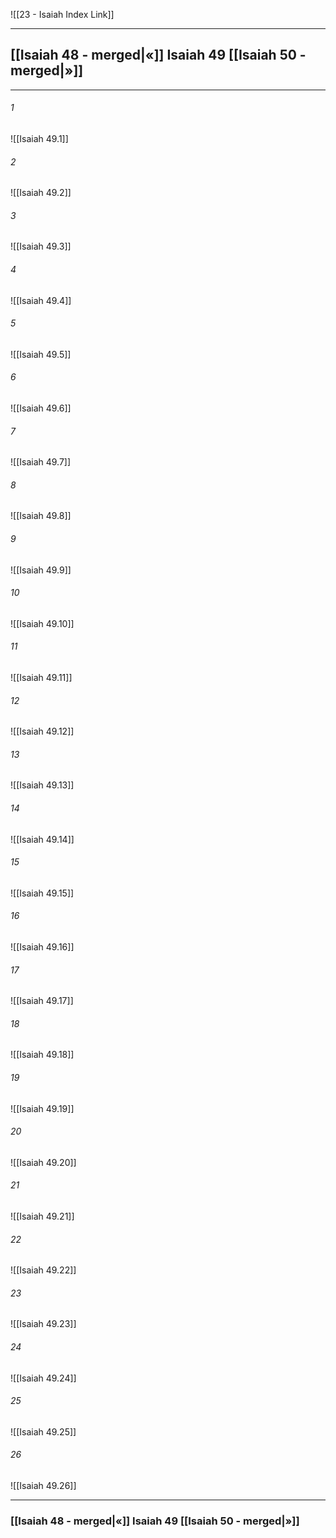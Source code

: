 ![[23 - Isaiah Index Link]]

---
##  [[Isaiah 48 - merged|«]] Isaiah 49 [[Isaiah 50 - merged|»]]

---

###### 1
![[Isaiah 49.1]] 

###### 2
![[Isaiah 49.2]] 

###### 3
![[Isaiah 49.3]] 

###### 4
![[Isaiah 49.4]]

###### 5 
![[Isaiah 49.5]] 

###### 6
![[Isaiah 49.6]] 

###### 7
![[Isaiah 49.7]] 

###### 8
![[Isaiah 49.8]] 

###### 9
![[Isaiah 49.9]] 

###### 10
![[Isaiah 49.10]] 

###### 11
![[Isaiah 49.11]] 

###### 12
![[Isaiah 49.12]]

###### 13
![[Isaiah 49.13]] 

###### 14
![[Isaiah 49.14]] 

###### 15
![[Isaiah 49.15]]

###### 16
![[Isaiah 49.16]] 

###### 17
![[Isaiah 49.17]]

###### 18
![[Isaiah 49.18]] 

###### 19
![[Isaiah 49.19]] 

###### 20
![[Isaiah 49.20]]

###### 21
![[Isaiah 49.21]] 

###### 22
![[Isaiah 49.22]] 

###### 23
![[Isaiah 49.23]]

###### 24
![[Isaiah 49.24]] 

###### 25
![[Isaiah 49.25]]

###### 26
![[Isaiah 49.26]]


---
###  [[Isaiah 48 - merged|«]] Isaiah 49 [[Isaiah 50 - merged|»]]